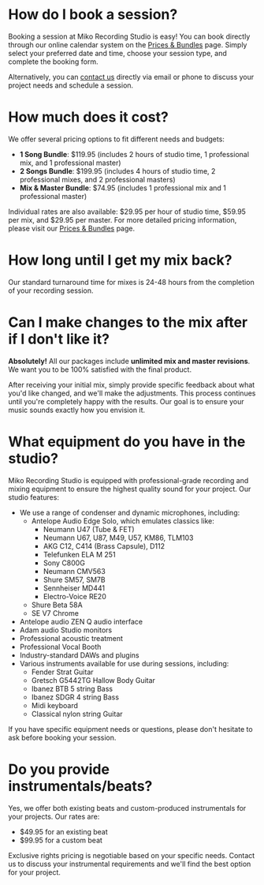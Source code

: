# How do I book a session?
Booking a session at Miko Recording Studio is easy! You can book directly through our online calendar system on the [Prices & Bundles](/prices-and-bundles#book-session) page. Simply select your preferred date and time, choose your session type, and complete the booking form.

Alternatively, you can [contact us](/contact) directly via email or phone to discuss your project needs and schedule a session.


# How much does it cost?
We offer several pricing options to fit different needs and budgets:

- **1 Song Bundle**: $119.95 (includes 2 hours of studio time, 1 professional mix, and 1 professional master)
- **2 Songs Bundle**: $199.95 (includes 4 hours of studio time, 2 professional mixes, and 2 professional masters)
- **Mix & Master Bundle**: $74.95 (includes 1 professional mix and 1 professional master)

Individual rates are also available: $29.95 per hour of studio time, $59.95 per mix, and $29.95 per master. For more detailed pricing information, please visit our [Prices & Bundles](/prices-and-bundles) page.


# How long until I get my mix back?
Our standard turnaround time for mixes is 24-48 hours from the completion of your recording session.


# Can I make changes to the mix after if I don't like it?
**Absolutely!** All our packages include __unlimited mix and master revisions__. We want you to be 100% satisfied with the final product.

After receiving your initial mix, simply provide specific feedback about what you'd like changed, and we'll make the adjustments. This process continues until you're completely happy with the results. Our goal is to ensure your music sounds exactly how you envision it.


# What equipment do you have in the studio?
Miko Recording Studio is equipped with professional-grade recording and mixing equipment to ensure the highest quality sound for your project. Our studio features:

- We use a range of condenser and dynamic microphones, including:
    - Antelope Audio Edge Solo, which emulates classics like:
        - Neumann U47 (Tube & FET)
        - Neumann U67, U87, M49, U57, KM86, TLM103
        - AKG C12, C414 (Brass Capsule), D112
        - Telefunken ELA M 251 
        - Sony C800G
        - Neumann CMV563
        - Shure SM57, SM7B
        - Sennheiser MD441
        - Electro-Voice RE20
    - Shure Beta 58A
    - SE V7 Chrome
- Antelope audio ZEN Q audio interface
- Adam audio Studio monitors 
- Professional acoustic treatment
- Professional Vocal Booth
- Industry-standard DAWs and plugins
- Various instruments available for use during sessions, including:
    - Fender Strat Guitar
    - Gretsch G5442TG Hallow Body Guitar
    - Ibanez BTB 5 string Bass
    - Ibanez SDGR 4 string Bass
    - Midi keyboard
    - Classical nylon string Guitar

If you have specific equipment needs or questions, please don't hesitate to ask before booking your session.


# Do you provide instrumentals/beats?
Yes, we offer both existing beats and custom-produced instrumentals for your projects. Our rates are:

- $49.95 for an existing beat
- $99.95 for a custom beat

Exclusive rights pricing is negotiable based on your specific needs. Contact us to discuss your instrumental requirements and we'll find the best option for your project.